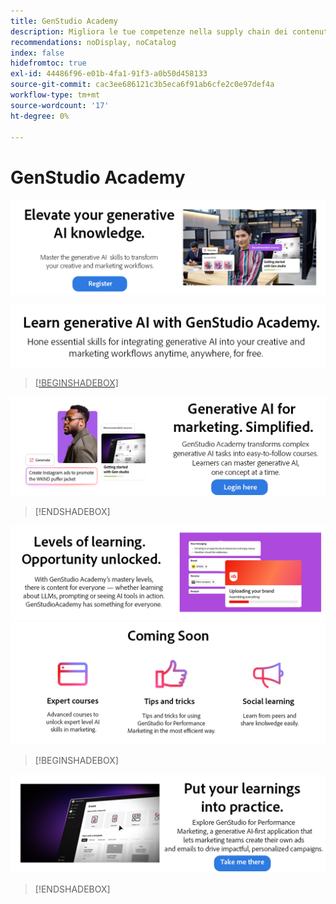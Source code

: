 ```yaml
---
title: GenStudio Academy
description: Migliora le tue competenze nella supply chain dei contenuti con Adobe GenStudio Academy
recommendations: noDisplay, noCatalog
index: false
hidefromtoc: true
exl-id: 44486f96-e01b-4fa1-91f3-a0b50d458133
source-git-commit: cac3ee686121c3b5eca6f91ab6cfe2c0e97def4a
workflow-type: tm+mt
source-wordcount: '17'
ht-degree: 0%

---
```


# GenStudio Academy

<a href="https://learningmanager.adobe.com/accountiplogin?ipId=16970&amp;accesskey=c4988oojirhb5"><img src="../assets/elevate-your-generative-ai.png">

<img src="../assets/learn-generative-ai-with-genstudio.png">

>[!BEGINSHADEBOX]

<a href="https://genstudioacademy.adobelearningmanager.com/"><img src="../assets/generative-ai-for-marketing-simplified.png"></a>

>[!ENDSHADEBOX]

<img src="../assets/levels-of-learning.png">

<img src="../assets/coming-soon.png">


>[!BEGINSHADEBOX]

<a href="https://business.adobe.com/products/genstudio-for-performance-marketing.html"><img src="../assets/put-your-learnings-into-practice.png"></a>

>[!ENDSHADEBOX]
